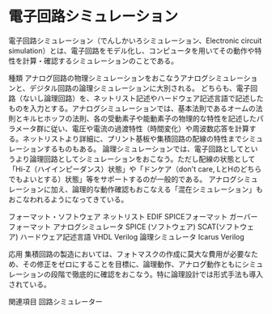 # 電子回路シミュレーション

電子回路シミュレーション（でんしかいろシミュレーション、Electronic circuit simulation）とは、電子回路をモデル化し、コンピュータを用いてその動作や特性を計算・確認するシミュレーションのことである。

種類
アナログ回路の物理シミュレーションをおこなうアナログシミュレーションと、デジタル回路の論理シミュレーションに大別される。
どちらも、電子回路（ないし論理回路）を、ネットリスト記述やハードウェア記述言語で記述したものを入力とする。アナログシミュレーションでは、基本法則であるオームの法則とキルヒホッフの法則、各の受動素子や能動素子の物理的な特性を記述したパラメータ群に従い、電圧や電流の過渡特性（時間変化）や周波数応答を計算する。ネットリストより詳細に、プリント基板や集積回路の配線の特性までシミュレーションするものもある。
論理シミュレーションでは、電子回路としてというより論理回路としてシミュレーションをおこなう。ただし配線の状態として「Hi-Z（ハイインピーダンス）状態」や「ドンケア（don't care, LとHのどちらでもよいとする）状態」等をサポートするのが一般的である。
アナログシミュレーションに加え、論理的な動作確認もおこなえる「混在シミュレーション」もおこなわれるようになってきている。

フォーマット・ソフトウェア
ネットリスト
EDIF
SPICEフォーマット
ガーバーフォーマット
アナログシミュレータ
SPICE (ソフトウェア)
SCAT(ソフトウェア)
ハードウェア記述言語
VHDL
Verilog
論理シミュレータ
Icarus Verilog

応用
集積回路の製造においては、フォトマスクの作成に莫大な費用が必要なため、その修正をゼロにすることを目標に、論理動作、アナログ動作ともにシミュレーションの段階で徹底的に確認をおこなう。特に論理設計では形式手法も導入されている。

関連項目
回路シミュレーター